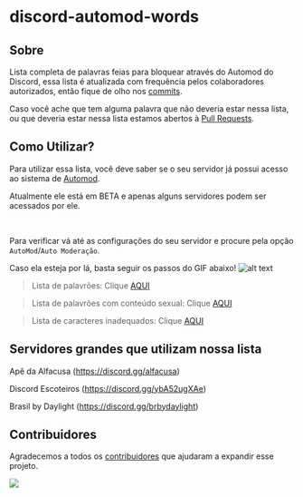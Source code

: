 # discord-automod-words


## Sobre
Lista completa de palavras feias para bloquear através do Automod do Discord, essa lista é atualizada com frequência pelos colaboradores autorizados, então fique de olho nos [commits](https://github.com/DarkPizza/discord-automod-words/commits).

Caso você ache que tem alguma palavra que não deveria estar nessa lista, ou que deveria estar nessa lista estamos abertos à [Pull Requests](https://github.com/DarkPizza/discord-automod-words/pulls).


## Como Utilizar?
Para utilizar essa lista, você deve saber se o seu servidor já possui acesso ao sistema de [Automod](https://support.discord.com/hc/pt-br/articles/4421269296535).

Atualmente ele está em BETA e apenas alguns servidores podem ser acessados por ele.

󠂪

Para verificar vá até as configurações do seu servidor e procure pela opção `AutoMod`/`Auto Moderação`.

Caso ela esteja por lá, basta seguir os passos do GIF abaixo!
![alt text](Gif_Tutorial-min.gif "Logo Title Text 1")

> Lista de palavrões: Clique [AQUI](https://raw.githubusercontent.com/DarkPizza/discord-automod-words/main/KeywordFilter01)

> Lista de palavrões com conteúdo sexual: Clique [AQUI](https://raw.githubusercontent.com/DarkPizza/discord-automod-words/main/KeywordFilter02)

> Lista de caracteres inadequados: Clique [AQUI](https://raw.githubusercontent.com/DarkPizza/discord-automod-words/main/KeywordFilter03)

## Servidores grandes que utilizam nossa lista
Apê da Alfacusa (https://discord.gg/alfacusa)

Discord Escoteiros (https://discord.gg/ybA52ugXAe)

Brasil by Daylight (https://discord.gg/brbydaylight)

## Contribuidores
Agradecemos a todos os [contribuidores](https://github.com/DarkPizza/discord-automod-words/graphs/contributors) que ajudaram a expandir esse projeto.

<a href="https://github.com/DarkPizza/discord-automod-words/graphs/contributors">
  <img src="https://contrib.rocks/image?repo=DarkPizza/discord-automod-words" />
</a>
